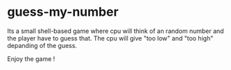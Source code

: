# guess-my-number

Its a small shell-based game where cpu will think of an random number and the player have to guess that. The cpu will give "too low" and "too high" depanding of the guess.

Enjoy the game !
